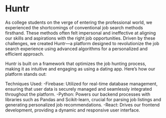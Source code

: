 # Huntr

As college students on the verge of entering the professional world, we experienced the shortcomings of conventional job search methods firsthand. These methods often felt impersonal and ineffective at aligning our skills and aspirations with the right job opportunities. Driven by these challenges, we created Huntr—a platform designed to revolutionize the job search experience using advanced algorithms for a personalized and efficient approach.

Huntr is built on a framework that optimizes the job hunting process, making it as intuitive and engaging as using a dating app. Here’s how our platform stands out:

Techniques Used:
-Firebase: Utilized for real-time database management, ensuring that user data is securely managed and seamlessly integrated throughout the platform.
-Python: Powers our backend processes with libraries such as Pandas and Scikit-learn, crucial for parsing job listings and generating personalized job recommendations.
-React: Drives our frontend development, providing a dynamic and responsive user interface.


